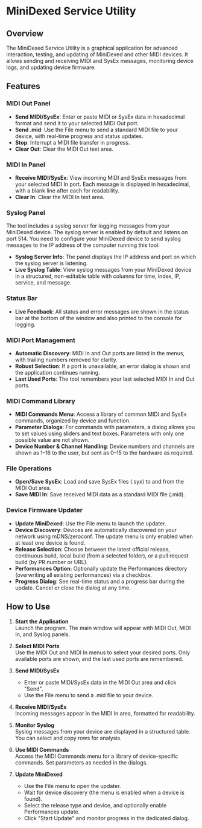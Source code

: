 # MiniDexed Service Utility

## Overview

The MiniDexed Service Utility is a graphical application for advanced interaction, testing, and updating of MiniDexed and other MIDI devices. It allows sending and receiving MIDI and SysEx messages, monitoring device logs, and updating device firmware.

## Features

### MIDI Out Panel
- **Send MIDI/SysEx**: Enter or paste MIDI or SysEx data in hexadecimal format and send it to your selected MIDI Out port.
- **Send .mid**: Use the File menu to send a standard MIDI file to your device, with real-time progress and status updates.
- **Stop**: Interrupt a MIDI file transfer in progress.
- **Clear Out**: Clear the MIDI Out text area.

### MIDI In Panel
- **Receive MIDI/SysEx**: View incoming MIDI and SysEx messages from your selected MIDI In port. Each message is displayed in hexadecimal, with a blank line after each for readability.
- **Clear In**: Clear the MIDI In text area.

### Syslog Panel

The tool includes a syslog server for logging messages from your MiniDexed device. The syslog server is enabled by default and listens on port 514.
You need to configure your MiniDexed device to send syslog messages to the IP address of the computer running this tool.

- **Syslog Server Info**: The panel displays the IP address and port on which the syslog server is listening.
- **Live Syslog Table**: View syslog messages from your MiniDexed device in a structured, non-editable table with columns for time, index, IP, service, and message.

### Status Bar
- **Live Feedback**: All status and error messages are shown in the status bar at the bottom of the window and also printed to the console for logging.

### MIDI Port Management
- **Automatic Discovery**: MIDI In and Out ports are listed in the menus, with trailing numbers removed for clarity.
- **Robust Selection**: If a port is unavailable, an error dialog is shown and the application continues running.
- **Last Used Ports**: The tool remembers your last selected MIDI In and Out ports.

### MIDI Command Library
- **MIDI Commands Menu**: Access a library of common MIDI and SysEx commands, organized by device and function.
- **Parameter Dialogs**: For commands with parameters, a dialog allows you to set values using sliders and text boxes. Parameters with only one possible value are not shown.
- **Device Number & Channel Handling**: Device numbers and channels are shown as 1–16 to the user, but sent as 0–15 to the hardware as required.

### File Operations
- **Open/Save SysEx**: Load and save SysEx files (.syx) to and from the MIDI Out area.
- **Save MIDI In**: Save received MIDI data as a standard MIDI file (.mid).

### Device Firmware Updater
- **Update MiniDexed**: Use the File menu to launch the updater.
- **Device Discovery**: Devices are automatically discovered on your network using mDNS/zeroconf. The update menu is only enabled when at least one device is found.
- **Release Selection**: Choose between the latest official release, continuous build, local build (from a selected folder), or a pull request build (by PR number or URL).
- **Performances Option**: Optionally update the Performances directory (overwriting all existing performances) via a checkbox.
- **Progress Dialog**: See real-time status and a progress bar during the update. Cancel or close the dialog at any time.

## How to Use

1. **Start the Application**  
   Launch the program. The main window will appear with MIDI Out, MIDI In, and Syslog panels.

2. **Select MIDI Ports**  
   Use the MIDI Out and MIDI In menus to select your desired ports. Only available ports are shown, and the last used ports are remembered.

3. **Send MIDI/SysEx**  
   - Enter or paste MIDI/SysEx data in the MIDI Out area and click "Send".
   - Use the File menu to send a .mid file to your device.

4. **Receive MIDI/SysEx**  
   Incoming messages appear in the MIDI In area, formatted for readability.

5. **Monitor Syslog**  
   Syslog messages from your device are displayed in a structured table. You can select and copy rows for analysis.

6. **Use MIDI Commands**  
   Access the MIDI Commands menu for a library of device-specific commands. Set parameters as needed in the dialogs.

7. **Update MiniDexed**  
   - Use the File menu to open the updater.
   - Wait for device discovery (the menu is enabled when a device is found).
   - Select the release type and device, and optionally enable Performances update.
   - Click "Start Update" and monitor progress in the dedicated dialog.